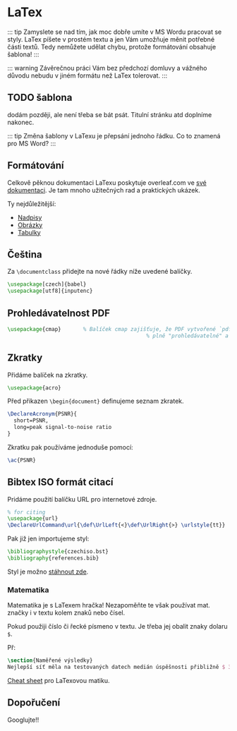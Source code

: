 # LaTex

::: tip
Zamyslete se nad tím, jak moc dobře umíte v MS Wordu pracovat se styly. LaTex píšete v prostém textu a jen Vám umožňuje měnit potřebné části textů. Tedy nemůžete udělat chybu, protože formátování obsahuje šablona!
:::

::: warning
Závěrečnou práci Vám bez předchozí domluvy a vážného důvodu nebudu v jiném formátu než LaTex tolerovat.
:::

## TODO šablona
dodám později, ale není třeba se bát psát. Titulní stránku atd doplníme nakonec.

::: tip
Změna šablony v LaTexu je přepsání jednoho řádku. Co to znamená pro MS Word?
:::

## Formátování

Celkově pěknou dokumentaci LaTexu poskytuje overleaf.com ve [své dokumentaci](https://www.overleaf.com/learn/latex/Main_Page). Je tam mnoho užitečných rad a praktických ukázek.

Ty nejdůležitější:
- [Nadpisy](https://www.overleaf.com/learn/latex/Sections_and_chapters)
- [Obrázky](https://www.overleaf.com/learn/latex/Inserting_Images)
- [Tabulky](https://www.overleaf.com/learn/latex/Tables)




## Čeština

Za `\documentclass` přidejte na nové řádky níže uvedené balíčky.

```latex
\usepackage[czech]{babel}
\usepackage[utf8]{inputenc}
```

## Prohledávatelnost PDF

```latex
\usepackage{cmap} 		% Balíček cmap zajišťuje, že PDF vytvořené `pdflatexem' je
											% plně "prohledávatelné" a "kopírovatelné"
```

## Zkratky

Přidáme balíček na zkratky.
```latex
\usepackage{acro}
```

Před přikazen `\begin{document}` definujeme seznam zkratek.
```latex
\DeclareAcronym{PSNR}{
  short=PSNR,
  long=peak signal-to-noise ratio
}
```

Zkratku pak používáme jednoduše pomocí:
```latex
\ac{PSNR}
```

## Bibtex ISO formát citací

Pridáme použití balíčku URL pro internetové zdroje.
```latex
% for citing
\usepackage{url}
\DeclareUrlCommand\url{\def\UrlLeft{<}\def\UrlRight{>} \urlstyle{tt}}
```

Pak již jen importujeme styl:
```latex
\bibliographystyle{czechiso.bst}
\bibliography{references.bib}
```

Styl je možno [stáhnout zde](/czechiso.bst).

### Matematika
Matematika je s LaTexem hračka! Nezapoměňte te však používat mat. značky i v textu kolem znaků nebo čísel.

Pokud použiji číslo či řecké písmeno v textu. Je třeba jej obalit znaky dolaru `$`.

Př: 
```latex
\section{Naměřené výsledky}
Nejlepší síť měla na testovaných datech medián úspěšnosti přibližně $ 30,0944 $ db při metodě PSNR a dvojnásobném zvětšení vstupu. \dots
```

[Cheat sheet](http://tug.ctan.org/info/undergradmath/undergradmath.pdf) pro LaTexovou matiku.

## Dopořučení

Googlujte!!
